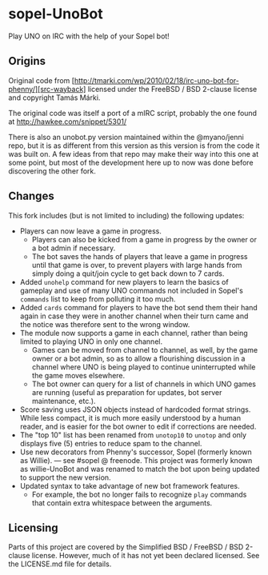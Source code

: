 # sopel-UnoBot
Play UNO on IRC with the help of your Sopel bot!

## Origins
Original code from [http://tmarki.com/wp/2010/02/18/irc-uno-bot-for-phenny/][src-wayback] licensed under the
FreeBSD / BSD 2-clause license and copyright Tamás Márki.

The original code was itself a port of a mIRC script, probably the one found at http://hawkee.com/snippet/5301/

There is also an unobot.py version maintained within the @myano/jenni repo, but it is as different from this version
as this version is from the code it was built on. A few ideas from that repo may make their way into this one at some
point, but most of the development here up to now was done before discovering the other fork.

[src-wayback]: https://web.archive.org/web/20150923230822/http://tmarki.com/wp/2010/02/18/irc-uno-bot-for-phenny/ (Web Archive of source blog post)

## Changes
This fork includes (but is not limited to including) the following updates:

* Players can now leave a game in progress.
  * Players can also be kicked from a game in progress by the owner or a bot admin if necessary.
  * The bot saves the hands of players that leave a game in progress until that game is over, to prevent players with
    large hands from simply doing a quit/join cycle to get back down to 7 cards.
* Added `unohelp` command for new players to learn the basics of gameplay and use of many UNO commands not included in
  Sopel's `commands` list to keep from polluting it too much.
* Added `cards` command for players to have the bot send them their hand again in case they were in another channel
  when their turn came and the notice was therefore sent to the wrong window.
* The module now supports a game in each channel, rather than being limited to playing UNO in only one channel.
  * Games can be moved from channel to channel, as well, by the game owner or a bot admin, so as to allow a flourishing
    discussion in a channel where UNO is being played to continue uninterrupted while the game moves elsewhere.
  * The bot owner can query for a list of channels in which UNO games are running (useful as preparation for updates,
    bot server maintenance, etc.).
* Score saving uses JSON objects instead of hardcoded format strings. While less compact, it is much more easily
  understood by a human reader, and is easier for the bot owner to edit if corrections are needed.
* The "top 10" list has been renamed from `unotop10` to `unotop` and only displays five (5) entries to reduce spam to
  the channel.
* Use new decorators from Phenny's successor, Sopel (formerly known as Willie).
  — see #sopel @ freenode. This project was formerly known as willie-UnoBot and was renamed to match the bot upon being
    updated to support the new version.
* Updated syntax to take advantage of new bot framework features.
  * For example, the bot no longer fails to recognize `play` commands that contain extra whitespace between the arguments.

## Licensing
Parts of this project are covered by the Simplified BSD / FreeBSD / BSD 2-clause license. However, much of it has not
yet been declared licensed. See the LICENSE.md file for details.
